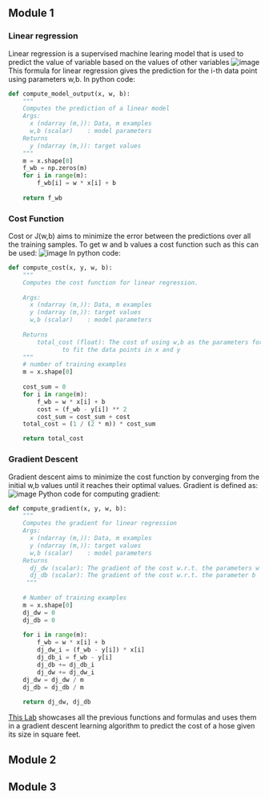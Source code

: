 
## Module 1

### Linear regression
Linear regression is a supervised machine learing model that is used to predict the value of variable based on the values of other variables
![image](https://user-images.githubusercontent.com/121340570/228200933-1d267f88-ca3a-4b48-b9ea-7482c1b1f587.png)
This formula for linear regression gives the prediction for the i-th data point using parameters w,b. 
In python code:
```python
def compute_model_output(x, w, b):
    """
    Computes the prediction of a linear model
    Args:
      x (ndarray (m,)): Data, m examples 
      w,b (scalar)    : model parameters  
    Returns
      y (ndarray (m,)): target values
    """
    m = x.shape[0]
    f_wb = np.zeros(m)
    for i in range(m):
        f_wb[i] = w * x[i] + b
        
    return f_wb
``` 
### Cost Function
Cost or J(w,b)  aims to minimize the error between the predictions over all the training samples.
To get w and b values a cost function such as this can be used:
![image](https://user-images.githubusercontent.com/121340570/228202576-be32d43f-da1e-46de-b73a-b07fef015c18.png)
In python code: 
```python
def compute_cost(x, y, w, b): 
    """
    Computes the cost function for linear regression.
    
    Args:
      x (ndarray (m,)): Data, m examples 
      y (ndarray (m,)): target values
      w,b (scalar)    : model parameters  
    
    Returns
        total_cost (float): The cost of using w,b as the parameters for linear regression
               to fit the data points in x and y
    """
    # number of training examples
    m = x.shape[0] 
    
    cost_sum = 0 
    for i in range(m): 
        f_wb = w * x[i] + b   
        cost = (f_wb - y[i]) ** 2  
        cost_sum = cost_sum + cost  
    total_cost = (1 / (2 * m)) * cost_sum  

    return total_cost
```
### Gradient Descent
Gradient descent aims to minimize the cost function by converging from the initial w,b values until it reaches their optimal values.
Gradient is defined as:
![image](https://user-images.githubusercontent.com/121340570/228208112-2769fd2d-fb4d-4341-b4e5-891b686217c3.png)
Python code for computing gradient:
```python
def compute_gradient(x, y, w, b): 
    """
    Computes the gradient for linear regression 
    Args:
      x (ndarray (m,)): Data, m examples 
      y (ndarray (m,)): target values
      w,b (scalar)    : model parameters  
    Returns
      dj_dw (scalar): The gradient of the cost w.r.t. the parameters w
      dj_db (scalar): The gradient of the cost w.r.t. the parameter b     
     """
    
    # Number of training examples
    m = x.shape[0]    
    dj_dw = 0
    dj_db = 0
    
    for i in range(m):  
        f_wb = w * x[i] + b 
        dj_dw_i = (f_wb - y[i]) * x[i] 
        dj_db_i = f_wb - y[i] 
        dj_db += dj_db_i
        dj_dw += dj_dw_i 
    dj_dw = dj_dw / m 
    dj_db = dj_db / m 
        
    return dj_dw, dj_db
```
[This Lab](C1_W1_Lab04_Gradient_Descent_Soln.ipynb) showcases all the previous functions and formulas and uses them in a gradient descent learning algorithm to predict the cost of a hose given its size in square feet.


## Module 2

## Module 3
